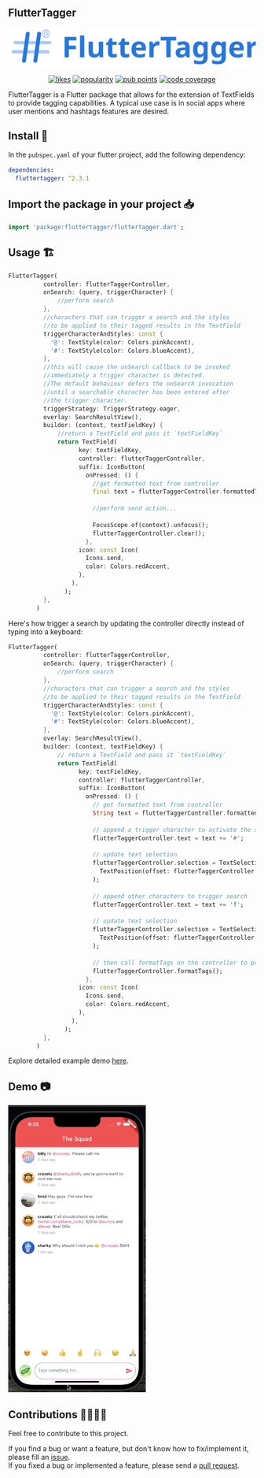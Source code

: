 ## FlutterTagger

<p align="center">
  <img src="https://raw.githubusercontent.com/crazelu/fluttertagger/main/assets/fluttertagger_banner.svg" max-height="100" alt="FlutterTagger" />
</p>

<p align="center">
  <a href="https://pub.dev/packages/fluttertagger/score"><img src="https://img.shields.io/pub/likes/fluttertagger" alt="likes"></a>
  <a href="https://pub.dev/packages/fluttertagger/score"><img src="https://img.shields.io/pub/popularity/fluttertagger" alt="popularity"></a>
  <a href="https://pub.dev/packages/fluttertagger/score"><img src="https://img.shields.io/pub/points/fluttertagger" alt="pub points"></a>
  <a href="https://codecov.io/gh/crazelu/fluttertagger"><img src="https://codecov.io/gh/crazelu/fluttertagger/graph/badge.svg" alt="code coverage"/></a>
</p>


FlutterTagger is a Flutter package that allows for the extension of TextFields to provide tagging capabilities. A typical use case is in social apps where user mentions and hashtags features are desired.

## Install 🚀

In the `pubspec.yaml` of your flutter project, add the following dependency:

```yaml
dependencies:
  fluttertagger: ^2.3.1
```

## Import the package in your project 📥

```dart
import 'package:fluttertagger/fluttertagger.dart';
```

## Usage 🏗️

```dart
FlutterTagger(
          controller: flutterTaggerController,
          onSearch: (query, triggerCharacter) {
              //perform search
          },
          //characters that can trigger a search and the styles
          //to be applied to their tagged results in the TextField
          triggerCharacterAndStyles: const {
            '@': TextStyle(color: Colors.pinkAccent),
            '#': TextStyle(color: Colors.blueAccent),
          },
          //this will cause the onSearch callback to be invoked
          //immediately a trigger character is detected.
          //The default behaviour defers the onSearch invocation
          //until a searchable character has been entered after
          //the trigger character.
          triggerStrategy: TriggerStrategy.eager,
          overlay: SearchResultView(),
          builder: (context, textFieldKey) {
              //return a TextField and pass it `textFieldKey`
              return TextField(
                    key: textFieldKey,
                    controller: flutterTaggerController,
                    suffix: IconButton(
                      onPressed: () {
                        //get formatted text from controller
                        final text = flutterTaggerController.formattedText;

                        //perform send action...

                        FocusScope.of(context).unfocus();
                        flutterTaggerController.clear();
                      },
                    icon: const Icon(
                      Icons.send,
                      color: Colors.redAccent,
                    ),
                  ),
                );
          },
        )
```

Here's how trigger a search by updating the controller directly instead of typing into a keyboard:

```dart
FlutterTagger(
          controller: flutterTaggerController,
          onSearch: (query, triggerCharacter) {
              //perform search
          },
          //characters that can trigger a search and the styles
          //to be applied to their tagged results in the TextField
          triggerCharacterAndStyles: const {
            '@': TextStyle(color: Colors.pinkAccent),
            '#': TextStyle(color: Colors.blueAccent),
          },
          overlay: SearchResultView(),
          builder: (context, textFieldKey) {
              // return a TextField and pass it `textFieldKey`
              return TextField(
                    key: textFieldKey,
                    controller: flutterTaggerController,
                    suffix: IconButton(
                      onPressed: () {
                        // get formatted text from controller
                        String text = flutterTaggerController.formattedText;

                        // append a trigger character to activate the search context
                        flutterTaggerController.text = text += '#';

                        // update text selection
                        flutterTaggerController.selection = TextSelection.fromPosition(
                          TextPosition(offset: flutterTaggerController.text.length),
                        );

                        // append other characters to trigger search
                        flutterTaggerController.text = text += 'f';

                        // update text selection
                        flutterTaggerController.selection = TextSelection.fromPosition(
                          TextPosition(offset: flutterTaggerController.text.length),
                        );

                        // then call formatTags on the controller to preserve formatting
                        flutterTaggerController.formatTags();
                      },
                    icon: const Icon(
                      Icons.send,
                      color: Colors.redAccent,
                    ),
                  ),
                );
          },
        )
```

Explore detailed example demo [here](https://github.com/Crazelu/fluttertagger/tree/main/example).

## Demo 📷

<img src="https://raw.githubusercontent.com/Crazelu/fluttertagger/main/assets/fluttertagger.gif" width="280" alt="Example demo"> 

## Contributions 🫱🏾‍🫲🏼

Feel free to contribute to this project.

If you find a bug or want a feature, but don't know how to fix/implement it, please fill an [issue](https://github.com/Crazelu/fluttertagger/issues).  
If you fixed a bug or implemented a feature, please send a [pull request](https://github.com/Crazelu/fluttertagger/pulls).
